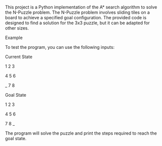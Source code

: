 This project is a Python implementation of the A* search algorithm to solve the N-Puzzle problem. The N-Puzzle problem involves sliding tiles on a board to achieve a specified goal configuration. The provided code is designed to find a solution for the 3x3 puzzle, but it can be adapted for other sizes.


Example

To test the program, you can use the following inputs:

Current State

1 2 3

4 5 6

_ 7 8

Goal State

1 2 3

4 5 6

7 8 _

The program will solve the puzzle and print the steps required to reach the goal state.
